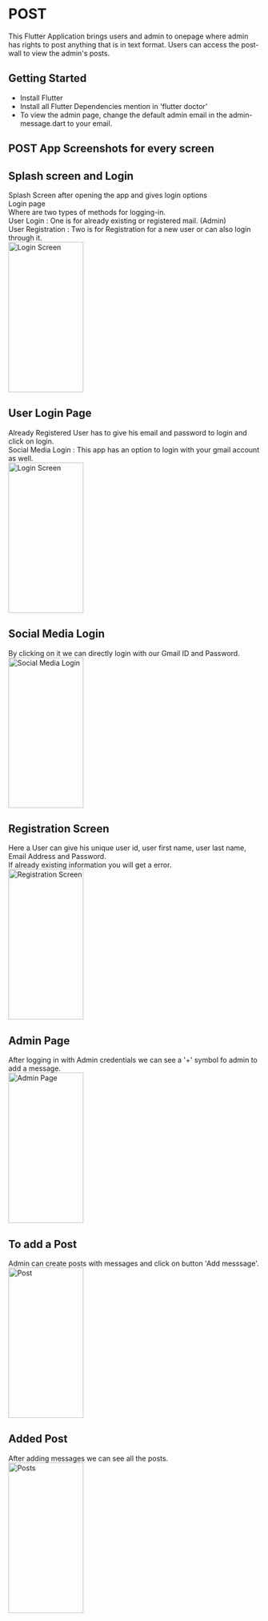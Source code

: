 # POST

This Flutter Application brings users and admin to onepage where admin has rights to post anything that is in text format. Users can access the post-wall to view the admin's posts. 

## Getting Started

- Install Flutter 
- Install all Flutter Dependencies mention in 'flutter doctor'
- To view the admin page, change the default admin email in the admin-message.dart to your email. 

## POST App Screenshots for every screen
## Splash screen and Login
Splash Screen after opening the app and gives login options <br>
Login page <br>
Where are two types of methods for logging-in. <br>
User Login        : One is for already existing or registered mail. (Admin)<br>
User Registration : Two is for Registration for a new user or can also login through it. <br>
<img src="https://user-images.githubusercontent.com/82296447/135510364-0110e32c-e2da-4429-a439-ddb7cf817628.jpg" alt="Login Screen" width="150" height="300">

## User Login Page
Already Registered User has to give his email and password to login and click on login. <br>
Social Media Login : This app has an option to login with your gmail account as well. <br>
<img src="https://user-images.githubusercontent.com/82296447/135515057-11785e15-4b33-4915-baf7-e5656ff97bf7.jpg" alt="Login Screen" width="150" height="300">

## Social Media Login 
By clicking on it we can directly login with our Gmail ID and Password.<br>
<img src="https://user-images.githubusercontent.com/82296447/135515671-ec63568d-141c-465e-b1ba-48737825f426.jpg" alt="Social Media Login" width="150" height="300">

## Registration Screen
Here a User can give his unique user id, user first name, user last name, Email Address and Password.<br>
If already existing information you will get a error. <br>
<img src="https://user-images.githubusercontent.com/82296447/135516514-faafb789-c0e9-4874-95e5-7f9cb9345709.jpg" alt="Registration Screen" width="150" height="300">

## Admin Page
After logging in with Admin credentials we can see a '+' symbol fo admin to add a message.<br>
<img src="https://user-images.githubusercontent.com/82296447/135517019-d0441757-5fe8-4e50-abeb-e650f1bbbd5c.jpg" alt="Admin Page" width="150" height="300">

## To add a Post 
Admin can create posts with messages and click on button 'Add messsage'.<br>
<img src="https://user-images.githubusercontent.com/82296447/135517273-57a80d26-c385-41ef-8a5e-1e21b575467f.jpg" alt="Post" width="150" height="300">

## Added Post
After adding messages we can see all the posts.<br>
<img src="https://user-images.githubusercontent.com/82296447/135518391-1488c401-4afa-4532-9704-040a1e44e705.JPG" alt="Posts" width="150" height="300">


